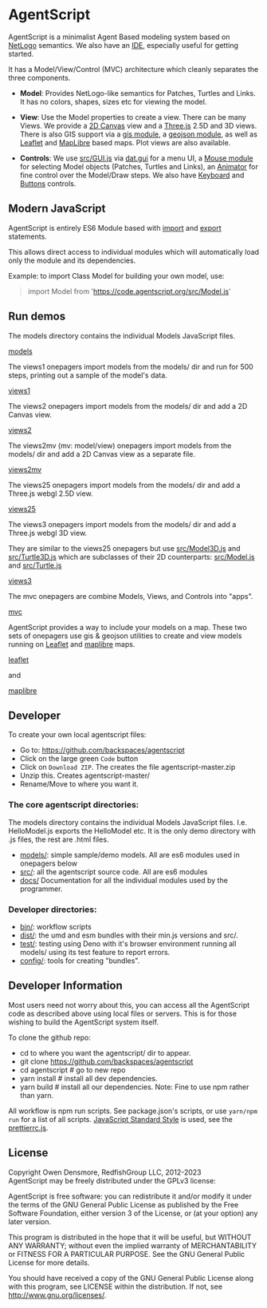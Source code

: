 # AgentScript

AgentScript is a minimalist Agent Based modeling system based on [NetLogo](https://ccl.northwestern.edu/netlogo/) semantics. We also have an [IDE](https://code.agentscript.org/ide/index.html), especially useful for getting started.

It has a Model/View/Control (MVC) architecture which cleanly separates the three components.

-   **Model**: Provides NetLogo-like semantics for Patches, Turtles and Links. It has no colors, shapes, sizes etc for viewing the model.

-   **View**: Use the Model properties to create a view. There can be many Views. We provide a [2D Canvas](https://developer.mozilla.org/en-US/docs/Web/API/CanvasRenderingContext2D) view and a [Three.js](https://threejs.org/) 2.5D and 3D views. There is also GIS support via a [gis module](https://github.com/backspaces/agentscript/blob/master/src/gis.js), a [geojson module](https://github.com/backspaces/agentscript/blob/master/src/geojson.js), as well as [Leaflet](https://leafletjs.com/) and [MapLibre](https://github.com/maplibre/maplibre-gl-js#readme/) based maps. Plot views are also available.

-   **Controls**: We use [src/GUI.js](https://code.agentscript.org/src/GUI.js) via [dat.gui](https://github.com/dataarts/dat.gui) for a menu UI, a [Mouse module](https://github.com/backspaces/agentscript/blob/master/src/Mouse.js) for selecting Model objects (Patches, Turtles and Links), an [Animator](https://github.com/backspaces/agentscript/blob/master/src/Animator.js) for fine control over the Model/Draw steps. We also have [Keyboard](https://github.com/backspaces/agentscript/blob/master/src/Keyboard.js) and [Buttons](https://github.com/backspaces/agentscript/blob/master/src/Buttons.js) controls.

## Modern JavaScript

AgentScript is entirely ES6 Module based with [import](https://developer.mozilla.org/en-US/docs/Web/JavaScript/Reference/Statements/import) and [export](https://developer.mozilla.org/en-US/docs/Web/JavaScript/Reference/Statements/export) statements.

This allows direct access to individual modules which will automatically load only the module and its dependencies.

Example: to import Class Model for building your own model, use:

> import Model from 'https://code.agentscript.org/src/Model.js'

## Run demos

The models directory contains the individual Models JavaScript files.

[models](https://code.agentscript.org/models/)

The views1 onepagers import models from the models/ dir and run for 500 steps, printing out a sample of the model's data.

[views1](https://code.agentscript.org/views1/)

The views2 onepagers import models from the models/ dir and add a 2D Canvas view.

[views2](https://code.agentscript.org/views2/)

The views2mv (mv: model/view) onepagers import models from the models/ dir and add a 2D Canvas view as a separate file.

[views2mv](https://code.agentscript.org/views2mv/)

The views25 onepagers import models from the models/ dir and add a Three.js webgl 2.5D view.

[views25](https://code.agentscript.org/views25/)

The views3 onepagers import models from the models/ dir and add a Three.js webgl 3D view.

They are similar to the views25 onepagers but use
[src/Model3D.js](https://github.com/backspaces/agentscript/blob/master/src/Model3D.js)
and [src/Turtle3D.js](https://github.com/backspaces/agentscript/blob/master/src/Turtle3D.js)
which are subclasses of their 2D counterparts:
[src/Model.js](https://github.com/backspaces/agentscript/blob/master/src/Model.js)
and [src/Turtle.js](https://github.com/backspaces/agentscript/blob/master/src/Turtle.js)

[views3](https://code.agentscript.org/views3/)

The mvc onepagers are combine Models, Views, and Controls into "apps".

[mvc](https://code.agentscript.org/mvc/)

AgentScript provides a way to include your models on a map. These two sets of onepagers use gis & geojson utilities to create and view models running on [Leaflet](https://leafletjs.com/) and [maplibre](https://github.com/maplibre/maplibre-gl-js#readme/) maps.

[leaflet](https://code.agentscript.org/leaflet)

and

[maplibre](https://code.agentscript.org/maplibre/)

<!-- [fb](./fb/README.md)

An experimental distributed framework for running models in one page while listening & getting results in another. We call these Model Transforms. They currently show their results in the browser console. -->

## Developer

To create your own local agentscript files:

-   Go to: https://github.com/backspaces/agentscript
-   Click on the large green `Code` button
-   Click on `Download ZIP`. The creates the file agentscript-master.zip
-   Unzip this. Creates agentscript-master/
-   Rename/Move to where you want it.

### The core agentscript directories:

The models directory contains the individual Models JavaScript files. I.e. HelloModel.js exports the HelloModel etc. It is the only demo directory with .js files, the rest are .html files.

-   [models/](https://github.com/backspaces/agentscript/tree/master/models): simple sample/demo models. All are es6 modules used in onepagers below
-   [src/](https://github.com/backspaces/agentscript/tree/master/src): all the agentscript source code. All are es6 modules
-   [docs/](https://code.agentscript.org/docs/) Documentation for all the individual modules used by the programmer.

### Developer directories:

-   [bin/](https://github.com/backspaces/agentscript/tree/master/bin): workflow scripts
-   [dist/](https://unpkg.com/browse/agentscript/dist/): the umd and esm bundles with their min.js versions and src/.
-   [test/](https://github.com/backspaces/agentscript/tree/master/test): testing using Deno with it's browser environment running all models/ using its test feature to report errors.
-   [config/](https://github.com/backspaces/agentscript/tree/master/config): tools for creating "bundles".<br>

## Developer Information

Most users need not worry about this, you can access all the AgentScript code as described above using local files or servers. This is for those wishing to build the AgentScript system itself.

To clone the github repo:

-   cd to where you want the agentscript/ dir to appear.
-   git clone https://github.com/backspaces/agentscript
-   cd agentscript # go to new repo
-   yarn install # install all dev dependencies.
-   yarn build # install all our dependencies.
    Note: Fine to use npm rather than yarn.

All workflow is npm run scripts. See package.json's scripts, or use `yarn/npm run` for a list of all scripts. [JavaScript Standard Style](https://standardjs.com/) is used, see the [prettierrc.js](https://github.com/backspaces/agentscript/blob/master/.prettierrc.js).

## License

Copyright Owen Densmore, RedfishGroup LLC, 2012-2023<br>
AgentScript may be freely distributed under the GPLv3 license:

AgentScript is free software: you can redistribute it and/or modify
it under the terms of the GNU General Public License as published by
the Free Software Foundation, either version 3 of the License, or
(at your option) any later version.

This program is distributed in the hope that it will be useful,
but WITHOUT ANY WARRANTY; without even the implied warranty of
MERCHANTABILITY or FITNESS FOR A PARTICULAR PURPOSE. See the
GNU General Public License for more details.

You should have received a copy of the GNU General Public License
along with this program, see LICENSE within the distribution.
If not, see <http://www.gnu.org/licenses/>.
